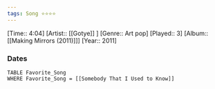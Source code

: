 ```yaml
---
tags: Song ⭐⭐⭐⭐ 
---
```

[Time:: 4:04]
[Artist:: [[Gotye]] ]
[Genre:: Art pop]
[Played:: 3]
[Album:: [[Making Mirrors (2011)]]]
[Year:: 2011]
### Dates
````dataview
TABLE Favorite_Song
WHERE Favorite_Song = [[Somebody That I Used to Know]]
````